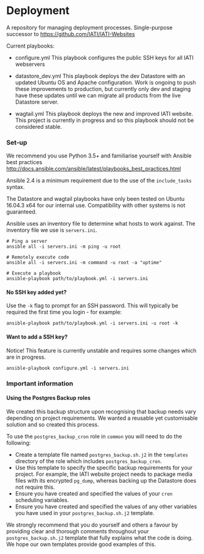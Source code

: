 # Deployment

A repository for managing deployment processes. Single-purpose successor to https://github.com/IATI/IATI-Websites

Current playbooks:
  - configure.yml
      This playbook configures the public SSH keys for all IATI webservers

  - datastore_dev.yml
      This playbook deploys the dev Datastore with an updated Ubuntu OS and Apache configuration. Work is ongoing to push these improvements to production, but currently only dev and staging have these updates until we can migrate all products from the live Datastore server.

  - wagtail.yml
      This playbook deploys the new and improved IATI website. This project is currently in progress and so this playbook should not be considered stable.

### Set-up

We recommend you use Python 3.5+ and familiarise yourself with Ansible best practices http://docs.ansible.com/ansible/latest/playbooks_best_practices.html

Ansible 2.4 is a minimum requirement due to the use of the `include_tasks` syntax.

The Datastore and wagtail playbooks have only been tested on Ubuntu 16.04.3 x64 for our internal use. Compatibility with other systems is not guaranteed.

Ansible uses an inventory file to determine what hosts to work against. The inventory file we use is `servers.ini`.

```
# Ping a server
ansible all -i servers.ini -m ping -u root

# Remotely execute code
ansible all -i servers.ini -m command -u root -a "uptime"

# Execute a playbook
ansible-playbook path/to/playbook.yml -i servers.ini
```

#### No SSH key added yet?

Use the `-k` flag to prompt for an SSH password. This will typically be required the first time you login - for example:

```
ansible-playbook path/to/playbook.yml -i servers.ini -u root -k
```

#### Want to add a SSH key?

Notice! This feature is currently unstable and requires some changes which are in progress.

```
ansible-playbook configure.yml -i servers.ini
```

### Important information

#### Using the Postgres Backup roles

We created this backup structure upon recognising that backup needs vary depending on project requirements. We wanted a reusable yet customisable solution and so created this process.

To use the `postgres_backup_cron` role in `common` you will need to do the following:

- Create a template file named `postgres_backup.sh.j2` in the `templates` directory of the role which includes `postgres_backup_cron`.
- Use this template to specify the specific backup requirements for your project. For example, the IATI website project needs to package media files with its encrypted `pg_dump`, whereas backing up the Datastore does not require this.
- Ensure you have created and specified the values of your `cron` scheduling variables.
- Ensure you have created and specified the values of any other variables you have used in your `postgres_backup.sh.j2` template.

We strongly recommend that you do yourself and others a favour by providing clear and thorough comments throughout your `postgres_backup.sh.j2` template that fully explains what the code is doing. We hope our own templates provide good examples of this.

